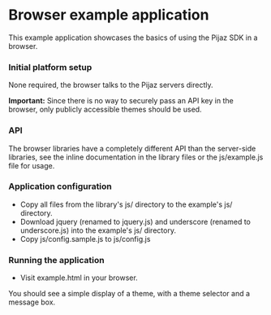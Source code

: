 Browser example application
===========================

This example application showcases the basics of using the Pijaz SDK in a browser.


### Initial platform setup

None required, the browser talks to the Pijaz servers directly.

**Important:** Since there is no way to securely pass an API key in the browser, only publicly accessible themes should be used.

### API

The browser libraries have a completely different API than the server-side libraries, see the inline documentation in the library files or the js/example.js file for usage.

### Application configuration

* Copy all files from the library's js/ directory to the example's js/ directory.
* Download jquery (renamed to jquery.js) and underscore (renamed to underscore.js) into the example's js/ directory.
* Copy js/config.sample.js to js/config.js


### Running the application

* Visit example.html in your browser.

You should see a simple display of a theme, with a theme selector and a message box.

